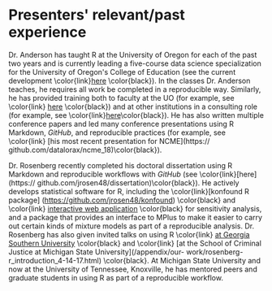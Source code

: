 # Presenters' relevant/past experience

Dr. Anderson has taught R at the University of Oregon for each of the past two
years and is currently leading a five-course data science specialization for
the University of Oregon's College of Education (see the current development
\color{link}[here](https://github.com/uo-datasci-specialization) \color{black}).
In the classes Dr. Anderson teaches, he requires all work be completed in
a reproducible way. Similarly, he has provided training both to faculty at
the UO (for example, see \color{link} [here](https://youtu.be/n-M2ivdofbo)
\color{black}) and at other institutions in a consulting role (for example,
see \color{link}[here](https://github.com/datalorax/FSU_June16)\color{black}).
He has also written multiple conference papers and led many conference
presentations using R Markdown, *GitHub*, and reproducible practices (for
example, see \color{link} [his most recent presentation for NCME](https://
github.com/datalorax/ncme_18)\color{black}).

Dr. Rosenberg recently completed his doctoral dissertation using R Markdown
and reproducible workflows with *GitHub* (see \color{link}[here](https://
github.com/jrosen48/dissertation)\color{black}). He actively develops
statistical software for R, including the \color{link}[konfound R package]
(https://github.com/jrosen48/konfound) \color{black} and \color{link}
[interactive web application](http://konfound-it.com) \color{black} for
sensitivity analysis, and a package that provides an interface to MPlus to make
it easier to carry out certain kinds of mixture models as part of a reproducible
analysis. Dr. Rosenberg has also given invited talks on using R \color{link}
[at Georgia Southern University](http://rpubs.com/jmichaelrosenberg/164105)
\color{black} and \color{link} [at the School of Criminal Justice at Michigan
State University](/appendix/our- work/rosenberg-r_introduction_4-14-17.html)
\color{black}. At Michigan State University and now at the University of
Tennessee, Knoxville, he has mentored peers and graduate students in using R as
part of a reproducible workflow.